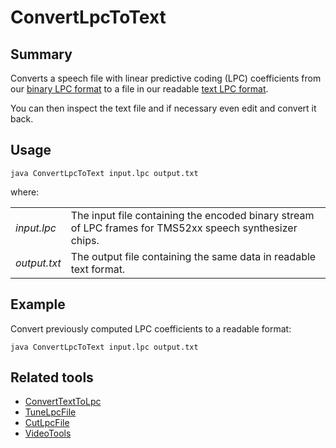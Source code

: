 # ConvertLpcToText

## Summary

Converts a speech file with linear predictive coding (LPC) coefficients from
our [binary LPC format](LpcFileFormat.md) to a file in our readable [text LPC
format](LpcFileFormat.md).

You can then inspect the text file and if necessary even edit and convert it
back.

## Usage

    java ConvertLpcToText input.lpc output.txt

where:

|              |                                                                                                         |
|--------------|---------------------------------------------------------------------------------------------------------|
| _input.lpc_  | The input file containing the encoded binary stream of LPC frames for TMS52xx speech synthesizer chips. |
| _output.txt_ | The output file containing the same data in readable text format.                                       |

## Example

Convert previously computed LPC coefficients to a readable format:

    java ConvertLpcToText input.lpc output.txt
    
## Related tools

* [ConvertTextToLpc](ConvertTextToLpc.md)
* [TuneLpcFile](TuneLpcFile.md)
* [CutLpcFile](CutLpcFile.md)
* [VideoTools](../README.md)
